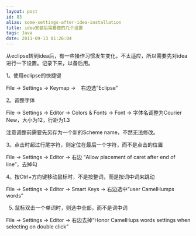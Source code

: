```yaml
---
layout: post
id: 83
alias: some-settings-after-idea-installation
title: idea安装后需要做的几个设置
tags: Java
date: 2011-09-13 01:26:04
---
```


从eclipse转到idea后，有一些操作习惯发生变化，不太适应，所以需要先对idea进行一下设置。记录下来，以备后用。

1。使用eclipse的快捷键

File -> Settings -> Keymap ->　右边选&#8221;Eclipse&#8221;

2。调整字体

File -> Settings -> Editor -> Colors & Fonts -> Font -> 字体名调整为Courier New，大小为12，行距为1.3

注意调整前需要先另存为一个新的Scheme name，不然无法修改。<span id="more-83"></span>

3。点击时超过行尾字符，则定位在最后一个字符，而不是点击的位置

File -> Settings -> Editor -> 右边 &#8220;Allow placement of caret after end of line&#8221;，去掉勾

4。按Ctrl+方向键移动鼠标时，不是按整词，而是按词中词来跳动

File -> Settings -> Editor -> Smart Keys -> 右边选中&#8221;user CamelHumps words&#8221;

5. 鼠标双击一个单词时，则选中全部，而不是词中词

File -> Settings -> Editor -> 右边去掉“Honor CamelHups words settings when selecting on double click”
